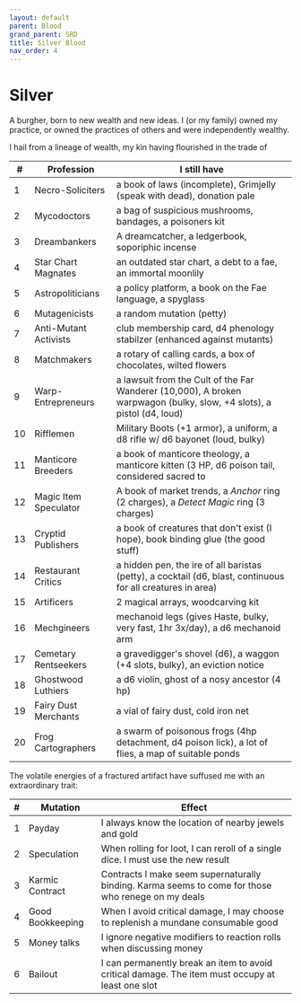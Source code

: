 ```yaml
---
layout: default
parent: Blood
grand_parent: SRD
title: Silver Blood
nav_order: 4
---
```

# Silver
A burgher, born to new wealth and new ideas. I (or my family) owned my practice, or owned the practices of others and were independently wealthy.

I hail from a lineage of wealth, my kin having flourished in the trade of

|#|Profession |I still have|
|------|-----------|-|
|1| Necro-Soliciters| a book of laws (incomplete), Grimjelly (speak with dead), donation pale|
|2| Mycodoctors| a bag of suspicious mushrooms, bandages, a poisoners kit|
|3| Dreambankers| A dreamcatcher, a ledgerbook, soporiphic incense|
|4| Star Chart Magnates| an outdated star chart, a debt to a fae, an immortal moonlily|
|5| Astropoliticians| a policy platform, a book on the Fae language, a spyglass|
|6| Mutagenicists| a random mutation (petty)| Grimjelly (mutate spell)|
|7| Anti-Mutant Activists| club membership card, d4 phenology stabilzer (enhanced against mutants)|
|8| Matchmakers| a rotary of calling cards, a box of chocolates, wilted flowers|
|9| Warp-Entrepreneurs| a lawsuit from the Cult of the Far Wanderer (10,000), A broken warpwagon (bulky, slow, +4 slots), a pistol (d4, loud)|
|10| Rifflemen| Military Boots (+1 armor), a uniform, a d8 rifle w/ d6 bayonet (loud, bulky) |
|11| Manticore Breeders| a book of manticore theology, a manticore kitten (3 HP, d6 poison tail, considered sacred to |some)|
|12| Magic Item Speculator| A book of market trends, a _Anchor_ ring (2 charges), a _Detect Magic_ ring (3 charges) |
|13| Cryptid Publishers| a book of creatures that don't exist (I hope), book binding glue (the good stuff) |
|14| Restaurant Critics| a hidden pen, the ire of all baristas (petty), a cocktail (d6, blast, continuous for all creatures in area)|
|15| Artificers| 2 magical arrays, woodcarving kit|a d8 buzzsaw (loud)|
|16| Mechgineers| mechanoid legs (gives Haste, bulky, very fast, 1hr 3x/day), a d6 mechanoid arm
|17| Cemetary Rentseekers| a gravedigger's shovel (d6), a waggon (+4 slots, bulky), an eviction notice |
|18| Ghostwood Luthiers| a d6 violin, ghost of a nosy ancestor (4 hp) |
|19| Fairy Dust Merchants | a vial of fairy dust, cold iron net |
|20| Frog Cartographers| a swarm of poisonous frogs (4hp detachment, d4 poison lick), a lot of flies, a map of suitable ponds |

The volatile energies of a fractured artifact have suffused me with an extraordinary trait:

|#|Mutation |Effect|
|------|-----------|-|
|1| Payday| I always know the location of nearby jewels and gold|
|2| Speculation| When rolling for loot, I can reroll of a single dice. I must use the new result|
|3| Karmic Contract| Contracts I make seem supernaturally binding. Karma seems to come for those who renege on my deals|
|4| Good Bookkeeping| When I avoid critical damage, I may choose to replenish a mundane consumable good|
|5| Money talks| I ignore negative modifiers to reaction rolls when discussing money|
|6| Bailout| I can permanently break an item to avoid critical damage. The item must occupy at least one slot|
